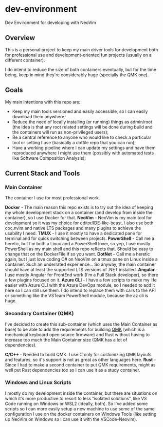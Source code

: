 # dev-environment
Dev Environment for developing with NeoVim

## Overview

This is a personal project to keep my main driver tools for development both for professional use and development-oriented fun projects (usually on a different container).

I do intend to reduce the size of both containers eventually, but for the time being, keep in mind they're considerably huge (specially the QMK one).

## Goals

My main intentions with this repo are:

  * Keep my main tools versioned and easily accessible, so I can easily download them anywhere;
  * Reduce the need of locally installing (or running) things as admin/root (the idea is that any root related settings will be done during build and the containers will run as non-privileged users);
  * Be a central reference to anyone who would like to check a particular tool or setting I use (basically a dotfile repo that you can run);
  * Have a working pipeline where I can update my settings and have them reproduced anywhere I might use them (possibly with automated tests like Software Composition Analysis);

## Current Stack and Tools

### Main Container

The container I use for most professional work.

**Docker** - The main reason this repo exists is to try out the idea of keeping my whole development stack on a container (and develop from inside the container), so I use Docker for that.
**NeoVim** - NeoVim is my main tool for development so it was my choice for editor/IDE-like-beast. I also use both coc.nvim and native LTS packages and many plugins to achieve the usability I need.
**TMUX** - I use it mostly to have a dedicated pane for terminal and for quick switching between projects.
**PowerShell** - Call me a heretic, but I'm both a Linux and a PowerShell lover, so yep, I use mostly PowerShell as my main shell and this repo reflects that. Should be easy to change that on the DockerFile if so you want.
**DotNet** - Call me a heretic again, but I just love coding C# on NeoVim on a tmux pane on Linux inside a container. Such an underrated experience... So anyway, the main container should have at least the supported LTS versions of .NET installed.
**Angular** - I use mostly Angular for FrontEnd work (I'm a Full Stack developer), so there a few plugins focused on it.
**Azure CLI** - I have a few scripts to make my life easier with Azure CLI with the Azure DevOps module, so I needed to add it here so I can still use them. I do intend to replace them with calls to the API or something like the VSTeam PowerShell module, because the az cli is huge.

### Secondary Container (QMK)

I've decided to create this sub-container (which uses the Main Container as base) to be able to add the requirements for building [QMK](https://github.com/qmk/qmk_firmware) (which is a mechanical keyboard open source firmware) and Rust without having to increase too much the Main Container size (QMK has a lot of dependencies).

**C/C++** - Needed to build QMK. I use C only for customizing QMK layouts and features, so it's support is not as great as other languages here.
**Rust** - Since I had to make a second container to put QMK requirements, might as well put Rust dependencies too so I can use it as a study container.

### Windows and Linux Scripts

I mostly do my development inside the container, but there are situations on which it's more productive to resort to less "isolated solutions", like VS Code running on Windows or WSL2 (ideally, both). So I've added some scripts so I can more easily setup a new machine to use some of the same configuration I use on the docker containers on Windows Tools (like setting up NeoVim on Windows so I can use it with the VSCode-Neovim).

